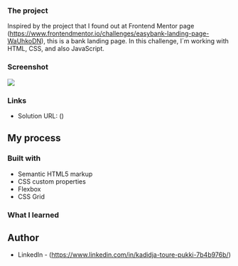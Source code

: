 ### The project

Inspired by the project that I found out at Frontend Mentor page (https://www.frontendmentor.io/challenges/easybank-landing-page-WaUhkoDN), this is a bank landing page. In this challenge, I´m working with HTML, CSS, and also JavaScript. 

### Screenshot

![](./screenshot.jpg)

### Links

- Solution URL: ()

## My process

### Built with

- Semantic HTML5 markup
- CSS custom properties
- Flexbox
- CSS Grid

### What I learned


## Author

- LinkedIn - (https://www.linkedin.com/in/kadidja-toure-pukki-7b4b976b/)
